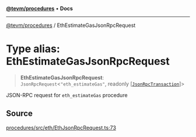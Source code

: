 [**@tevm/procedures**](../README.md) • **Docs**

***

[@tevm/procedures](../globals.md) / EthEstimateGasJsonRpcRequest

# Type alias: EthEstimateGasJsonRpcRequest

> **EthEstimateGasJsonRpcRequest**: `JsonRpcRequest`\<`"eth_estimateGas"`, readonly [[`JsonRpcTransaction`](JsonRpcTransaction.md)]\>

JSON-RPC request for `eth_estimateGas` procedure

## Source

[procedures/src/eth/EthJsonRpcRequest.ts:73](https://github.com/evmts/tevm-monorepo/blob/main/packages/procedures/src/eth/EthJsonRpcRequest.ts#L73)
